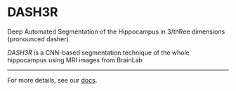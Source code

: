 # DASH3R

Deep Automated Segmentation of the Hippocampus in 3/thRee dimensions (pronounced dasher)

*DASH3R* is a CNN-based segmentation technique of the whole hippocampus
using MRI images from BrainLab

____________________________

For more details, see our [docs](https://dash3r.readthedocs.io).



